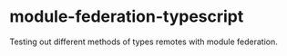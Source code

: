 # module-federation-typescript

Testing out different methods of types remotes with module federation. 
